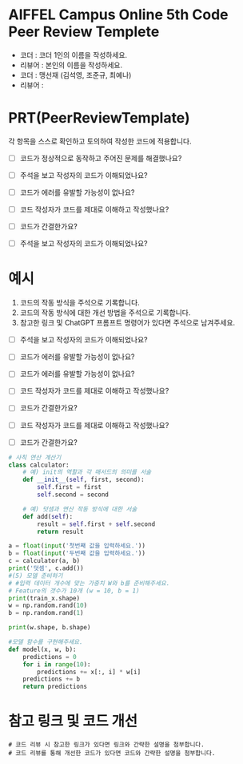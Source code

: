 # AIFFEL Campus Online 5th Code Peer Review Templete
- 코더 : 코더 1인의 이름을 작성하세요.
- 리뷰어 : 본인의 이름을 작성하세요.
- 코더 : 맹선재 (김석영, 조준규, 최예나)
- 리뷰어 : 


# PRT(PeerReviewTemplate) 
각 항목을 스스로 확인하고 토의하여 작성한 코드에 적용합니다.

- [ ] 코드가 정상적으로 동작하고 주어진 문제를 해결했나요?
  > 
- [ ] 주석을 보고 작성자의 코드가 이해되었나요?
  > 
- [ ] 코드가 에러를 유발할 가능성이 없나요?
  >
- [ ] 코드 작성자가 코드를 제대로 이해하고 작성했나요?
  > 
- [ ] 코드가 간결한가요?
  > 
- [ ] 주석을 보고 작성자의 코드가 이해되었나요?
  > 

# 예시
1. 코드의 작동 방식을 주석으로 기록합니다.
2. 코드의 작동 방식에 대한 개선 방법을 주석으로 기록합니다.
3. 참고한 링크 및 ChatGPT 프롬프트 명령어가 있다면 주석으로 남겨주세요.
- [ ] 주석을 보고 작성자의 코드가 이해되었나요?
- [ ] 코드가 에러를 유발할 가능성이 없나요?
  > 

- [ ] 코드가 에러를 유발할 가능성이 없나요?

- [ ] 코드 작성자가 코드를 제대로 이해하고 작성했나요?

- [ ] 코드가 간결한가요?
- [ ] 코드 작성자가 코드를 제대로 이해하고 작성했나요?
  > 

- [ ] 코드가 간결한가요?
  > 


```python
# 사칙 연산 계산기
class calculator:
    # 예) init의 역할과 각 매서드의 의미를 서술
    def __init__(self, first, second):
        self.first = first
        self.second = second

    # 예) 덧셈과 연산 작동 방식에 대한 서술
    def add(self):
        result = self.first + self.second
        return result

a = float(input('첫번째 값을 입력하세요.')) 
b = float(input('두번째 값을 입력하세요.')) 
c = calculator(a, b)
print('덧셈', c.add()) 
#(5) 모델 준비하기
# #입력 데이터 개수에 맞는 가중치 W와 b를 준비해주세요.
# Feature의 갯수가 10개 (w = 10, b = 1)
print(train_x.shape) 
w = np.random.rand(10)
b = np.random.rand(1)

print(w.shape, b.shape)

#모델 함수를 구현해주세요.
def model(x, w, b):
    predictions = 0
    for i in range(10):
        predictions += x[:, i] * w[i]
    predictions += b
    return predictions
```



# 참고 링크 및 코드 개선
```
# 코드 리뷰 시 참고한 링크가 있다면 링크와 간략한 설명을 첨부합니다.
# 코드 리뷰를 통해 개선한 코드가 있다면 코드와 간략한 설명을 첨부합니다.
```

```python

```

